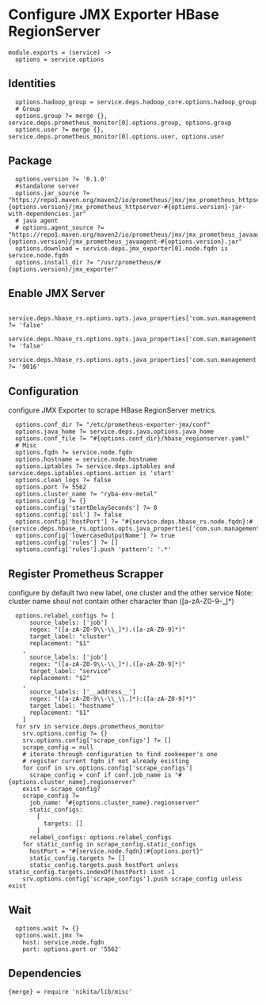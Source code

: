 
# Configure JMX Exporter HBase RegionServer

    module.exports = (service) ->
      options = service.options

## Identities

      options.hadoop_group = service.deps.hadoop_core.options.hadoop_group
      # Group
      options.group ?= merge {}, service.deps.prometheus_monitor[0].options.group, options.group
      options.user ?= merge {}, service.deps.prometheus_monitor[0].options.user, options.user

## Package
    
      options.version ?= '0.1.0'
      #standalone server
      options.jar_source ?= "https://repo1.maven.org/maven2/io/prometheus/jmx/jmx_prometheus_httpserver/#{options.version}/jmx_prometheus_httpserver-#{options.version}-jar-with-dependencies.jar"
      # java agent
      # options.agent_source ?= "https://repo1.maven.org/maven2/io/prometheus/jmx/jmx_prometheus_javaagent/#{options.version}/jmx_prometheus_javaagent-#{options.version}.jar"
      options.download = service.deps.jmx_exporter[0].node.fqdn is service.node.fqdn
      options.install_dir ?= "/usr/prometheus/#{options.version}/jmx_exporter"

## Enable JMX Server

      service.deps.hbase_rs.options.opts.java_properties['com.sun.management.jmxremote.authenticate'] ?= 'false'
      service.deps.hbase_rs.options.opts.java_properties['com.sun.management.jmxremote.ssl'] ?= 'false'
      service.deps.hbase_rs.options.opts.java_properties['com.sun.management.jmxremote.port'] ?= '9016'

## Configuration
configure JMX Exporter to scrape HBase RegionServer metrics.

      options.conf_dir ?= "/etc/prometheus-exporter-jmx/conf"
      options.java_home ?= service.deps.java.options.java_home
      options.conf_file ?= "#{options.conf_dir}/hbase_regionserver.yaml"
      # Misc
      options.fqdn ?= service.node.fqdn
      options.hostname = service.node.hostname
      options.iptables ?= service.deps.iptables and service.deps.iptables.options.action is 'start'
      options.clean_logs ?= false
      options.port ?= 5562
      options.cluster_name ?= "ryba-env-metal"
      options.config ?= {}
      options.config['startDelaySeconds'] ?= 0
      options.config['ssl'] ?= false
      options.config['hostPort'] ?= "#{service.deps.hbase_rs.node.fqdn}:#{service.deps.hbase_rs.options.opts.java_properties['com.sun.management.jmxremote.port']}"
      options.config['lowercaseOutputName'] ?= true
      options.config['rules'] ?= []
      options.config['rules'].push 'pattern': '.*'

## Register Prometheus Scrapper
configure by default two new label, one cluster and the other service
Note: cluster name shoul not contain other character than ([a-zA-Z0-9\-\_]*)

      options.relabel_configs ?= [
          source_labels: ['job']
          regex: "([a-zA-Z0-9\\-\\_]*).([a-zA-Z0-9]*)"
          target_label: "cluster"
          replacement: "$1"
        ,
          source_labels: ['job']
          regex: "([a-zA-Z0-9\\-\\_]*).([a-zA-Z0-9]*)"
          target_label: "service"
          replacement: "$2"
        ,
          source_labels: ['__address__']
          regex: "([a-zA-Z0-9\\-\\_\\.]*):([a-zA-Z0-9]*)"
          target_label: "hostname"
          replacement: "$1"
        ]
      for srv in service.deps.prometheus_monitor
        srv.options.config ?= {}
        srv.options.config['scrape_configs'] ?= []
        scrape_config = null
        # iterate through configuration to find zookeeper's one
        # register current fqdn if not already existing
        for conf in srv.options.config['scrape_configs']
          scrape_config = conf if conf.job_name is "#{options.cluster_name}.regionserver"
        exist = scrape_config?
        scrape_config ?=
          job_name: "#{options.cluster_name}.regionserver"
          static_configs:
            [
              targets: []
            ]
          relabel_configs: options.relabel_configs
        for static_config in scrape_config.static_configs
          hostPort = "#{service.node.fqdn}:#{options.port}"
          static_config.targets ?= []
          static_config.targets.push hostPort unless static_config.targets.indexOf(hostPort) isnt -1
        srv.options.config['scrape_configs'].push scrape_config unless exist

## Wait

      options.wait ?= {}
      options.wait.jmx ?=
        host: service.node.fqdn
        port: options.port or '5562'

## Dependencies

    {merge} = require 'nikita/lib/misc'

[jmx_exporter]:(https://github.com/prometheus/jmx_exporter)
